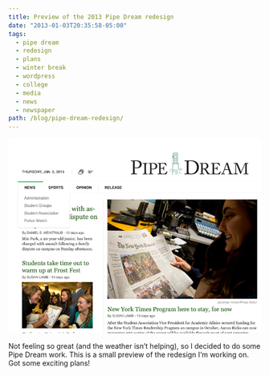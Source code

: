 ```yaml
---
title: Preview of the 2013 Pipe Dream redesign
date: "2013-01-03T20:35:58-05:00"
tags:
  - pipe dream
  - redesign
  - plans
  - winter break
  - wordpress
  - college
  - media
  - news
  - newspaper
path: /blog/pipe-dream-redesign/
---
```


![Screenshot of Pipe Dream redesign](./pipe-dream-redesign.png)

Not feeling so great (and the weather isn’t helping), so I decided to do some Pipe Dream work. This is a small preview of the redesign I’m working on. Got some exciting plans!
